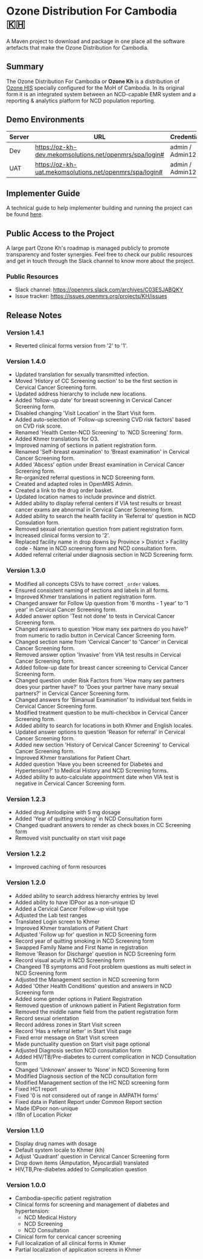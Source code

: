 # Ozone Distribution For Cambodia 🇰🇭

A Maven project to download and package in one place all the software artefacts that make the Ozone Distribution for Cambodia.

## Summary

The Ozone Distribution For Cambodia or **Ozone Kh** is a distribution of [Ozone HIS](https://www.ozone-his.com) specially configured for the MoH of Cambodia. In its original form it is an integrated system between an NCD-capable EMR system and a reporting & analytics platform for NCD population reporting.

## Demo Environments

| Server   | URL                                                          | Credentials      |
|----------|--------------------------------------------------------------|------------------|
| Dev      | https://oz-kh-dev.mekomsolutions.net/openmrs/spa/login#      | admin / Admin123 |
| UAT      | https://oz-kh-uat.mekomsolutions.net/openmrs/spa/login# | admin / Admin123   |

## Implementer Guide

A technical guide to help implementer building and running the project can be found [here](readme/impl-guide.md).

## Public Access to the Project

A large part Ozone Kh's roadmap is managed publicly to promote transparency and foster synergies. Feel free to check our public resources and get in touch through the Slack channel to know more about the project.

### Public Resources

* Slack channel: https://openmrs.slack.com/archives/C03ESJABQKY
* Issue tracker: https://issues.openmrs.org/projects/KH/issues

## Release Notes

### Version 1.4.1
* Reverted clinical forms version from '2' to '1'.

### Version 1.4.0
* Updated translation for sexually transmitted infection.
* Moved 'History of CC Screening section' to be the first section in Cervical Cancer Screening form.
* Updated address hierarchy to include new locations.
* Added 'follow-up date' for breast screening in Cervical Cancer Screening form.
* Disabled changing 'Visit Location' in the Start Visit form.
* Added auto-selection of 'Follow-up screening CVD risk factors' based on CVD risk score.
* Renamed 'Health Center-NCD Screening' to 'NCD Screening' form.
* Added Khmer translations for O3.
* Improved naming of sections in patient registration form.
* Renamed 'Self-breast examination' to 'Breast examination' in Cervical Cancer Screening form.
* Added 'Abcess' option under Breast examination in Cervical Cancer Screening form.
* Re-organized referral questions in NCD Screening form.
* Created and adapted roles in OpenMRS Admin.
* Created a link to the drug order basket.
* Updated location names to include province and district.
* Added ability to display referral centers if VIA test results or breast cancer exams are abnormal in Cervical Cancer Screening form.
* Added ability to search the health facility in 'Referral to' question in NCD Consulation form.
* Removed sexual orientation question from patient registration form.
* Increased clinical forms version to '2'.
* Replaced facility name in drop downs by Province > District > Facility code - Name in NCD screening form and NCD consultation form.
* Added referral criterial under diagnosis section in NCD Screening form.

### Version 1.3.0
* Modified all concepts CSVs to have correct `_order` values.
* Ensured consistent naming of sections and labels in all forms.
* Improved Khmer translations in patient registration form.
* Changed answer for Follow Up question from '6 months - 1 year' to '1 year' in Cervical Cancer Screening form.
* Added answer option 'Test not done' to tests in Cervical Cancer Screening form.
* Changed answers to question 'How many sex partners do you have?' from numeric to radio button in Cervical Cancer Screening form.
* Changed section name from 'Cervical Cancer' to 'Cancer' in Cervical Cancer Screening form.
* Removed answer option 'Invasive' from VIA test results in Cervical Cancer Screening form.
* Added follow-up date for breast cancer screening to Cervical Cancer Screening form.
* Changed question under Risk Factors from 'How many sex partners does your partner have?' to 'Does your partner have many sexual partners?' in Cervical Cancer Screening form.
* Changed answers for 'Bimanual Examination' to individual text fields in Cervical Cancer Screening form.
* Modified treatment question to be multi-checkbox in Cervical Cancer Screening form.
* Added ability to search for locations in both Khmer and English locales.
* Updated answer options to question 'Reason for referral' in Cervical Cancer Screening form.
* Added new section 'History of Cervical Cancer Screening' to Cervical Cancer Screening form.
* Improved Khmer translations for Patient Chart.
* Added question 'Have you been screened for Diabetes and Hypertension?' to Medical History and NCD Screening forms.
* Added ability to auto-calculate appointment date when VIA test is negative in Cervical Cancer Screening form.

### Version 1.2.3
* Added drug Amlodipine with 5 mg dosage
* Added 'Year of quitting smoking' in NCD Consultation form
* Changed quadrant answers to render as check boxes in CC Screening form
* Removed visit punctuality on start visit page

### Version 1.2.2
* Improved caching of form resources

### Version 1.2.0
* Added ability to search address hierarchy entries by level
* Added ability to have IDPoor as a non-unique ID
* Added a Cervical Cancer Follow-up visit type
* Adjusted the Lab test ranges
* Translated Login screen to Khmer
* Improved Khmer translations of Patient Chart
* Adjusted 'Follow up for' question in NCD Screening form
* Record year of quitting smoking in NCD Screening form
* Swapped Family Name and First Name in registration
* Remove 'Reason for Discharge' question in NCD Screening form
* Record visual acuity in NCD Screening form
* Changeed TB symptoms and Foot problem questions as multi select in NCD Screening form
* Adjusted the Management section in NCD screening form
* Added 'Other Health Conditions' question and answers in NCD Screening form
* Added some gender options in Patient Registration
* Removed question of unknown patient in Patient Registration form
* Removed the middle name field from the patient registration form
* Record sexual orientation
* Record address zones in Start Visit screen
* Record 'Has a referral letter' in Start Visit page
* Fixed error message on Start Visit screen
* Made punctuality question on Start visit page optional
* Adjusted Diagnosis section NCD consultation form
* Added HIV/TB/Pre-diabetes to current complication in NCD Consultation form
* Changed 'Unknown' answer to 'None' in NCD Screening form
* Modified Diagnosis section of the NCD consultation form 
* Modified Management section of the HC NCD screening form
* Fixed HC1 report
* Fixed '0 is not considered out of range in AMPATH forms'
* Fixed data in Patient Report under Common Report section
* Made IDPoor non-unique
* i18n of Location Picker

### Version 1.1.0

* Display drug names with dosage
* Default system locale to Khmer (kh)
* Adjust 'Quadrant' question in Cervical Cancer Screening form
* Drop down items (Amputation, Myocardial) translated
* HIV,TB,Pre-diabetes added to Complication question

### Version 1.0.0
* Cambodia-specific patient registration
* Clinical forms for screening and management of diabetes and hypertension:
  * NCD Medical History
  * NCD Screening
  * NCD Consultation
* Clinical form for cervical cancer screening
* Full localization of all clinical forms in Khmer
* Partial localization of application screens in Khmer
